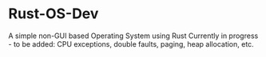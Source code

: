 # Rust-OS-Dev
A simple non-GUI based Operating System using Rust
Currently in progress - to be added: CPU exceptions, double faults, paging, heap allocation, etc.
